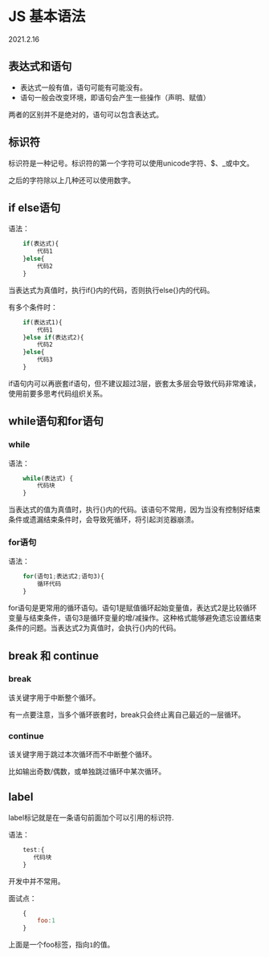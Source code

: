 # JS 基本语法

2021.2.16

## 表达式和语句

+ 表达式一般有值，语句可能有可能没有。
+ 语句一般会改变环境，即语句会产生一些操作（声明、赋值）

两者的区别并不是绝对的，语句可以包含表达式。

## 标识符

标识符是一种记号。标识符的第一个字符可以使用unicode字符、$、_或中文。

之后的字符除以上几种还可以使用数字。

## if else语句

语法：

``` javascript
    if(表达式){
        代码1
    }else{
        代码2
    }
```

当表达式为真值时，执行if{}内的代码，否则执行else{}内的代码。

有多个条件时：

``` javascript
    if(表达式1){
        代码1
    }else if(表达式2){
        代码2
    }else{
        代码3
    }
```

if语句内可以再嵌套if语句，但不建议超过3层，嵌套太多层会导致代码非常难读，使用前要多思考代码组织关系。

## while语句和for语句

### while

语法：

``` javascript
    while(表达式) {
        代码块
    }
```

当表达式的值为真值时，执行{}内的代码。该语句不常用，因为当没有控制好结束条件或遗漏结束条件时，会导致死循环，将引起浏览器崩溃。

### for语句

语法：

``` javascript
    for(语句1;表达式2;语句3){
        循环代码
    }
```

for语句是更常用的循环语句。语句1是赋值循环起始变量值，表达式2是比较循环变量与结束条件，语句3是循环变量的增/减操作。这种格式能够避免遗忘设置结束条件的问题。当表达式2为真值时，会执行{}内的代码。

## break 和 continue

### break

该关键字用于中断整个循环。

有一点要注意，当多个循环嵌套时，break只会终止离自己最近的一层循环。

### continue

该关键字用于跳过本次循环而不中断整个循环。

比如输出奇数/偶数，或单独跳过循环中某次循环。

## label

label标记就是在一条语句前面加个可以引用的标识符.

语法：

``` javascript
    test:{
       代码块
    }
```

开发中并不常用。

面试点：

``` javascript
    {
        foo:1
    }
```

上面是一个foo标签，指向`1`的值。
